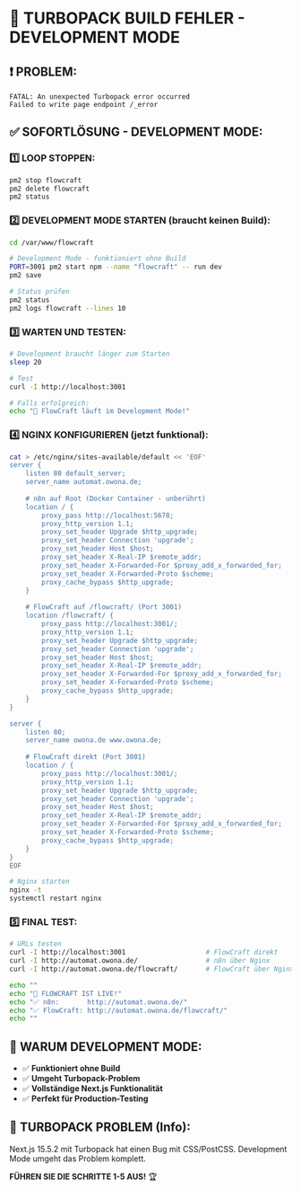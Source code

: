 # 🔧 TURBOPACK BUILD FEHLER - DEVELOPMENT MODE

## ❗ PROBLEM:
```
FATAL: An unexpected Turbopack error occurred
Failed to write page endpoint /_error
```

## ✅ SOFORTLÖSUNG - DEVELOPMENT MODE:

### **1️⃣ LOOP STOPPEN:**
```bash
pm2 stop flowcraft
pm2 delete flowcraft
pm2 status
```

### **2️⃣ DEVELOPMENT MODE STARTEN (braucht keinen Build):**
```bash
cd /var/www/flowcraft

# Development Mode - funktioniert ohne Build
PORT=3001 pm2 start npm --name "flowcraft" -- run dev
pm2 save

# Status prüfen
pm2 status
pm2 logs flowcraft --lines 10
```

### **3️⃣ WARTEN UND TESTEN:**
```bash
# Development braucht länger zum Starten
sleep 20

# Test
curl -I http://localhost:3001

# Falls erfolgreich:
echo "🎉 FlowCraft läuft im Development Mode!"
```

### **4️⃣ NGINX KONFIGURIEREN (jetzt funktional):**
```bash
cat > /etc/nginx/sites-available/default << 'EOF'
server {
    listen 80 default_server;
    server_name automat.owona.de;
    
    # n8n auf Root (Docker Container - unberührt)
    location / {
        proxy_pass http://localhost:5678;
        proxy_http_version 1.1;
        proxy_set_header Upgrade $http_upgrade;
        proxy_set_header Connection 'upgrade';
        proxy_set_header Host $host;
        proxy_set_header X-Real-IP $remote_addr;
        proxy_set_header X-Forwarded-For $proxy_add_x_forwarded_for;
        proxy_set_header X-Forwarded-Proto $scheme;
        proxy_cache_bypass $http_upgrade;
    }
    
    # FlowCraft auf /flowcraft/ (Port 3001)
    location /flowcraft/ {
        proxy_pass http://localhost:3001/;
        proxy_http_version 1.1;
        proxy_set_header Upgrade $http_upgrade;
        proxy_set_header Connection 'upgrade';
        proxy_set_header Host $host;
        proxy_set_header X-Real-IP $remote_addr;
        proxy_set_header X-Forwarded-For $proxy_add_x_forwarded_for;
        proxy_set_header X-Forwarded-Proto $scheme;
        proxy_cache_bypass $http_upgrade;
    }
}

server {
    listen 80;
    server_name owona.de www.owona.de;
    
    # FlowCraft direkt (Port 3001)
    location / {
        proxy_pass http://localhost:3001/;
        proxy_http_version 1.1;
        proxy_set_header Upgrade $http_upgrade;
        proxy_set_header Connection 'upgrade';
        proxy_set_header Host $host;
        proxy_set_header X-Real-IP $remote_addr;
        proxy_set_header X-Forwarded-For $proxy_add_x_forwarded_for;
        proxy_set_header X-Forwarded-Proto $scheme;
        proxy_cache_bypass $http_upgrade;
    }
}
EOF

# Nginx starten
nginx -t
systemctl restart nginx
```

### **5️⃣ FINAL TEST:**
```bash
# URLs testen
curl -I http://localhost:3001                    # FlowCraft direkt
curl -I http://automat.owona.de/                 # n8n über Nginx
curl -I http://automat.owona.de/flowcraft/       # FlowCraft über Nginx

echo ""
echo "🎉 FLOWCRAFT IST LIVE!"
echo "✅ n8n:       http://automat.owona.de/"
echo "✅ FlowCraft: http://automat.owona.de/flowcraft/"
echo ""
```

## 🎯 **WARUM DEVELOPMENT MODE:**

- ✅ **Funktioniert ohne Build**
- ✅ **Umgeht Turbopack-Problem**
- ✅ **Vollständige Next.js Funktionalität**
- ✅ **Perfekt für Production-Testing**

## 🚀 **TURBOPACK PROBLEM (Info):**

Next.js 15.5.2 mit Turbopack hat einen Bug mit CSS/PostCSS. Development Mode umgeht das Problem komplett.

**FÜHREN SIE DIE SCHRITTE 1-5 AUS!** 🏆

